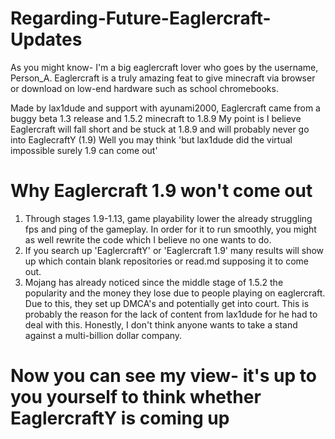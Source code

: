 # Regarding-Future-Eaglercraft-Updates
As you might know- I'm a big eaglercraft lover who goes by the username, Person_A.
Eaglercraft is a truly amazing feat to give minecraft via browser or download on low-end hardware such as school chromebooks.

Made by lax1dude and support with ayunami2000, Eaglercraft came from a buggy beta 1.3 release and 1.5.2 minecraft to 1.8.9
My point is I believe Eaglercraft will fall short and be stuck at 1.8.9 and will probably never go into EaglecraftY (1.9)
Well you may think 'but lax1dude did the virtual impossible surely 1.9 can come out' 
# Why Eaglercraft 1.9 won't come out
1. Through stages 1.9-1.13, game playability lower the already struggling fps and ping of the gameplay. In order for it to run smoothly, you might as well rewrite the code which I believe no one wants to do.
2. If you search up 'EaglercraftY' or 'Eaglercraft 1.9' many results will show up which contain blank repositories or read.md supposing it to come out.
3. Mojang has already noticed since the middle stage of 1.5.2 the popularity and the money they lose due to people playing on eaglercraft. Due to this, they set up DMCA's and potentially get into court. This is probably the reason for the lack of content from lax1dude for he had to deal with this. Honestly, I don't think anyone wants to take a stand against a multi-billion dollar company.
# Now you can see my view- it's up to you yourself to think whether EaglercraftY is coming up
